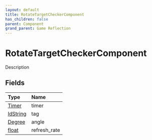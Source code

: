 ```yaml
---
layout: default
title: RotateTargetCheckerComponent
has_children: false
parent: Component
grand_parent: Game Reflection
---
```

# RotateTargetCheckerComponent
Description 

## Fields
| Type | Name |
|:-------------|:--------------|
| [Timer](/game-reflection/classes/timer.md) | timer |
| [IdString](/game-reflection/components/id_string.md) | tag |
| [Degree](/game-reflection/classes/degree.md) | angle |
| [float](/game-reflection/components/float.md) | refresh_rate |
